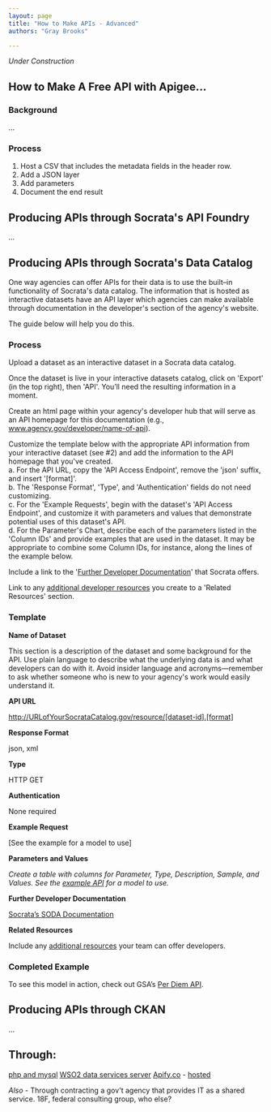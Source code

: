 ```yaml
---
layout: page
title: "How to Make APIs - Advanced"
authors: "Gray Brooks"

---
```


*Under Construction*  

## How to Make A Free API with Apigee...


### Background
...


### Process

1. Host a CSV that includes the metadata fields in the header row. 
2. Add a JSON layer
3. Add parameters
4. Document the end result



## Producing APIs through Socrata's API Foundry

...


## Producing APIs through Socrata's Data Catalog

One way agencies can offer APIs for their data is to use the built–in functionality of Socrata's data catalog. The information that is hosted as interactive datasets have an API layer which agencies can make available through documentation in the developer's section of the agency's website.

The guide below will help you do this.  

### Process

Upload a dataset as an interactive dataset in a Socrata data catalog.  
 
Once the dataset is live in your interactive datasets catalog, click on 'Export' (in the top right), then 'API'. You’ll need the resulting information in a moment.
 
Create an html page within your agency's developer hub that will serve as an API homepage for this documentation (e.g., www.agency.gov/developer/name-of-api). 
 
Customize the template below with the appropriate API information from your interactive dataset (see #2) and add the information to the API homepage that you've created.  
a. For the API URL, copy the 'API Access Endpoint', remove the 'json' suffix, and insert '[format]'.  
b. The 'Response Format', 'Type', and 'Authentication' fields do not need customizing.  
c. For the 'Example Requests', begin with the dataset's 'API Access Endpoint', and customize it with parameters and values that demonstrate potential uses of this dataset's API.  
d. For the Parameter's Chart, describe each of the parameters listed in the 'Column IDs' and provide examples that are used in the dataset.  It may be appropriate to combine some Column IDs, for instance, along the lines of the example below.  
 
Include a link to the '[Further Developer Documentation](http://dev.socrata.com/)' that Socrata offers. 
 
Link to any [additional developer resources](http://www.howto.gov/mobile/apis-in-government/api-release-kit) you create to a 'Related Resources' section.
 
### Template 

**Name of Dataset**

This section is a description of the dataset and some background for the API. Use plain language to describe what the underlying data is and what developers can do with it. Avoid insider language and acronyms—remember to ask whether someone who is new to your agency's work would easily understand it.
 
**API URL**

http://URLofYourSocrataCatalog.gov/resource/[dataset-id].[format]
 
**Response Format**

json, xml
 
**Type**

HTTP GET
 
**Authentication**

None required
 
**Example Request**

[See the example for a model to use]  
 
**Parameters and Values**

*Create a table with columns for Parameter, Type, Description, Sample, and Values. See the [example API](http://gsa.gov/portal/content/162379) for a model to use.*
 
**Further Developer Documentation**

[Socrata’s SODA Documentation](http://dev.socrata.com/)
 
**Related Resources**

Include any [additional resources](http://18f.github.io/API-All-the-X/pages/api_release_kit) your team can offer developers.  
 
### Completed Example 

To see this model in action, check out GSA’s [Per Diem API](http://gsa.gov/portal/content/162379). 

## Producing APIs through CKAN

...


## Through:  
[php and mysql](http://www.brenelz.com/blog/how-to-create-a-simple-api-with-php-and-mysql/)
[WSO2 data services server](http://wso2.com/products/data-services-server/)
[Apify.co](http://apify.co/) - [hosted](http://apify.heroku.com/resources)


*Also* - Through contracting a gov't agency that provides IT as a shared service.  18F, federal consulting group, who else?
